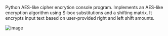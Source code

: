 Python AES-like cipher encrytion console program. Implements an AES-like encryption algorithm using S-box substitutions and a shifting matrix. It encrypts input text based on user-provided right and left shift amounts.

![image](https://github.com/OGskrrt/AES-Shifted-Matrix-Cipher/assets/135557803/4b48d591-81dd-461c-a28f-d1c16ccc37bc)
